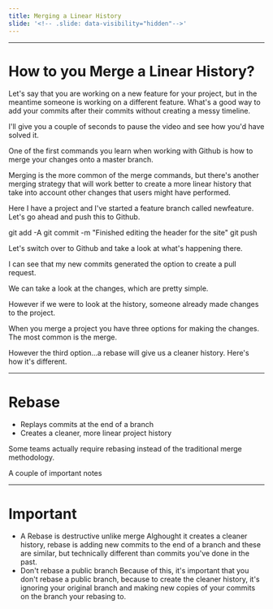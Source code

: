 ```yaml
---
title: Merging a Linear History
slide: '<!-- .slide: data-visibility="hidden"-->'
---
```


<!-- .slide: data-state="layout-title" class="bg-dark"-->

---

# How to you Merge a Linear History?

> >

Let's say that you are working on a new feature for your project, but in the meantime someone is working on a different feature. What's a good way to add your commits after their commits without creating a messy timeline.

I'll give you a couple of seconds to pause the video and see how you'd have solved it.

One of the first commands you learn when working with Github is how to merge your changes onto a master branch.

Merging is the more common of the merge commands, but there's another merging strategy that will work better to create a more linear history that take into account other changes that users might have performed.

Here I have a project and I've started a feature branch called newfeature. Let's go ahead and push this to Github.

git add -A
git commit -m "Finished editing the header for the site"
git push

Let's switch over to Github and take a look at what's happening there.

I can see that my new commits generated the option to create a pull request.

We can take a look at the changes, which are pretty simple.

However if we were to look at the history, someone already made changes to the project.

When you merge a project you have three options for making the changes. The most common is the merge.

However the third option...a rebase will give us a cleaner history. Here's how it's different.

---

# Rebase

- Replays commits at the end of a branch
- Creates a cleaner, more linear project history

Some teams actually require rebasing instead of the traditional merge methodology.

A couple of important notes

---

# Important

- A Rebase is destructive unlike merge
  Alghought it creates a cleaner history, rebase is adding new commits to the end of a branch and these are similar, but technically different than commits you've done in the past.
- Don't rebase a public branch
  Because of this, it's important that you don't rebase a public branch, because to create the cleaner history, it's ignoring your original branch and making new copies of your commits on the branch your rebasing to.
